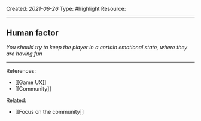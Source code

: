 
Created: *2021-06-26*
Type: #highlight 
Resource: 

---
## Human factor 
*You should try to keep the player in a certain emotional state, where they are having fun*

---
References:
- [[Game UX]]
- [[Community]]

Related:
- [[Focus on the community]]
